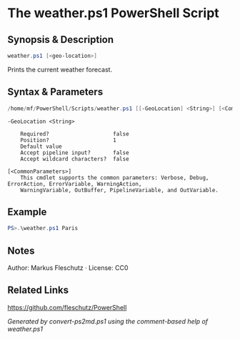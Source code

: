 # The weather.ps1 PowerShell Script

## Synopsis & Description
```powershell
weather.ps1 [<geo-location>]
```

Prints the current weather forecast.

## Syntax & Parameters
```powershell
/home/mf/PowerShell/Scripts/weather.ps1 [[-GeoLocation] <String>] [<CommonParameters>]
```

```
-GeoLocation <String>
    
    Required?                    false
    Position?                    1
    Default value                
    Accept pipeline input?       false
    Accept wildcard characters?  false
```

```
[<CommonParameters>]
    This cmdlet supports the common parameters: Verbose, Debug, ErrorAction, ErrorVariable, WarningAction, 
    WarningVariable, OutBuffer, PipelineVariable, and OutVariable.
```

## Example
```powershell
PS>.\weather.ps1 Paris
```


## Notes
Author: Markus Fleschutz · License: CC0

## Related Links
https://github.com/fleschutz/PowerShell

*Generated by convert-ps2md.ps1 using the comment-based help of weather.ps1*
